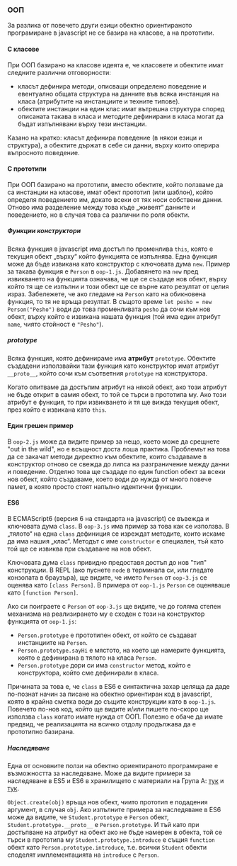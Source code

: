 ### ООП

За разлика от повечето други езици обектно ориентираното програмиране в
javascript не се базира на класове, а на прототипи.

#### С класове
При ООП базирано на класове идеята е, че класовете и обектите имат следните
различни отговорности:
- класът дефинира методи, описващи определено поведение и евентуално общата
  структура на данните във всяка инстанция на класа (атрибутите на инстанциите и
  техните типове).
- обектите инстанции на един клас имат вътрешна структура според описаната
  такава в класа и методите дефинирани в класа могат да бъдат изпълнявани върху
  тези инстанции.

Казано на кратко: класът дефинира поведение (в някои езици и структура), а
обектите държат в себе си данни, върху които оперира въпросното поведение.

#### С прототипи
При ООП базирано на прототипи, вместо обектите, който ползваме да са инстанции
на класове, имат обект прототип (или шаблон), който определя поведението им,
докато всеки от тях носи собствени данни. Отново има разделение между това къде
„живеят“ данните и поведението, но в случая това са различни по роля обекти.

##### Функции конструктори
Всяка функция в javascript има достъп по променлива `this`, която е текущия
обект „върху“ който функцията се изпълнява.
Една функция може да бъде извикана като конструктор с ключовата дума `new`.
Пример за такава функция е `Person` в `oop-1.js`. Добавянето на `new` пред
извикването на функцията означава, че ще се създаде нов обект, върху който тя ще
се изпълни и този обект ще се върне като резултат от целия израз. Забележете, че
ако гледаме на `Person` като на обикновена функция, то тя не връща резултат. В
същото време `let pesho = new Person("Pesho")` води до това променливата `pesho`
да сочи към нов обект, върху който е извикана нашата функция (той има един
атрибут `name`, чиято стойност е `"Pesho"`).

##### prototype
Всяка функция, която дефинираме има **атрибут** `prototype`. Обектите създадени
използвайки тази функция като конструктор имат атрибут `__proto__`, който сочи
към съответния `prototype` на конструктора.

Когато опитваме да достъпим атрибут на някой обект, ако този атрибут не бъде
открит в самия обект, то той се търси в прототипа му. Ако този атрибут е
функция, то при извикването ѝ тя ще вижда текущия обект, през който е извикана
като `this`.


#### Един грешен пример

В `oop-2.js` може да видите пример за нещо, което може да срещнете "out in the
wild", но е всъщност доста лоша практика. Проблемът на това да се закачат методи
директно към обектите, които създаваме в конструктор отново се свежда до липса
на разграничение между данни и поведение. Отделно това ще създаде по един
function обект за всеки нов обект, който създаваме, което води до нужда от много
повече памет, в която просто стоят напълно идентични функции.


#### ES6
В ECMAScript6 (версия 6 на стандарта на javascript) се въвежда и ключовата дума
`class`. В `oop-3.js` има пример за това как се използва. В „тялото“ на една
`class` дефиниция се изреждат методите, които искаме да има нашия „клас“.
Методът с име `constructor` е специален, тъй като той ще се извиква при
създаване на нов обект.

Ключовата дума `class` привидно предоставя достъп до нов "тип" конструкции. В
REPL (ако пуснете `node` в терминала си, или гледате конзолата в браузъра), ще
видите, че името `Person` от `oop-3.js` се оценява като `[class Person]`. В
примера от `oop-1.js` `Person` се оценяваше като `[function Person]`.

Ако си поиграете с `Person` от `oop-3.js` ще видите, че до голяма степен
механизма на реализирането му е сходен с този на конструктор функцията от
`oop-1.js`:
- `Person.prototype` е прототипен обект, от който се създават инстанциите на
  `Person`.
- `Person.prototype.sayHi` е мястото, на което ще намерите функцията, която е
  дефинирана в тялото на класа `Person`.
- `Person.prototype` дори си има `constructor` метод, който е конструктора,
  който сме дефинирали в класа.

Причината за това е, че `class` в ES6 е синтактична захар целяща да даде
по-познат начин за писане на обектно ориентиран код в javascript, която в крайна
сметка води до същите конструкции като в `oop-1.js`. Повечето по-нов код, който
ще видите и/или пишете по-скоро ще използва `class` когато имате нужда от ООП.
Полезно е обаче да имате предвид, че реализацията на всичко отдолу продължава да
е прототипно базирана.

##### Наследяване
Една от основните ползи на обектно ориентираното програмиране е възможността за
наследяване. Може да видите примери за наследяване в ES5 и ES6 в хранилището с
материали на Група А: [тук](https://github.com/dndonev/fmi-webtech-2022/blob/main/week%205/3.%20inheritance-es5.js) и [тук](https://github.com/dndonev/fmi-webtech-2022/blob/main/week%205/4.%20inheritance-es6.js).

`Object.create(obj)` връща нов обект, чиито прототип е подадения аргумент, в
случая `obj`. Ако изпълните примера за наследяване в ES6 може да видите, че
`Student.prototype` е `Person` обект, `Student.prototype.__proto__` е
`Person.prototype`. И тъй като при достъпване на атрибут на обект ако не бъде
намерен в обекта, той се търси в прототипа му `Student.prototype.introduce` е
същия `function` обект като `Person.prototype.introduce`, т.е. всички `Student`
обекти споделят имплементацията на `introduce` с `Person`.
